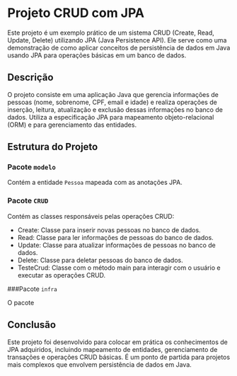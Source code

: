 # Projeto CRUD com JPA

Este projeto é um exemplo prático de um sistema CRUD (Create, Read, Update, Delete) utilizando JPA (Java Persistence API). Ele serve como uma demonstração de como aplicar conceitos de persistência de dados em Java usando JPA para operações básicas em um banco de dados.

## Descrição

O projeto consiste em uma aplicação Java que gerencia informações de pessoas (nome, sobrenome, CPF, email e idade) e realiza operações de inserção, leitura, atualização e exclusão dessas informações no banco de dados. Utiliza a especificação JPA para mapeamento objeto-relacional (ORM) e para gerenciamento das entidades.

## Estrutura do Projeto

### Pacote `modelo`

Contém a entidade `Pessoa` mapeada com as anotações JPA.

### Pacote `CRUD`

Contém as classes responsáveis pelas operações CRUD:

* Create: Classe para inserir novas pessoas no banco de dados.
* Read: Classe para ler informações de pessoas do banco de dados.
* Update: Classe para atualizar informações de pessoas no banco de dados.
* Delete: Classe para deletar pessoas do banco de dados.
* TesteCrud: Classe com o método main para interagir com o usuário e executar as operações CRUD.

###Pacote `infra`

O pacote 

## Conclusão

Este projeto foi desenvolvido para colocar em prática os conhecimentos de JPA adquiridos, incluindo mapeamento de entidades, gerenciamento de transações e operações CRUD básicas. É um ponto de partida para projetos mais complexos que envolvem persistência de dados em Java.
